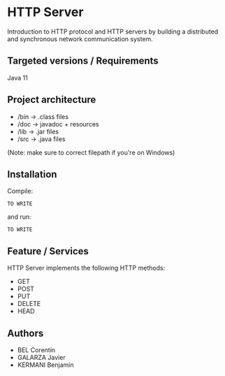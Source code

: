 # HTTP Server
Introduction to HTTP protocol and HTTP servers by building a distributed and synchronous network communication system.


## Targeted versions / Requirements
Java 11


## Project architecture
- /bin ->  .class files
- /doc -> javadoc + resources
- /lib -> .jar files
- /src -> .java files

(Note: make sure to correct filepath if you're on Windows)
## Installation
Compile:
```
TO WRITE
```
and run:
```
TO WRITE
```


## Feature / Services
HTTP Server implements the following HTTP methods:
- GET
- POST
- PUT
- DELETE
- HEAD


## Authors
- BEL Corentin
- GALARZA Javier
- KERMANI Benjamin